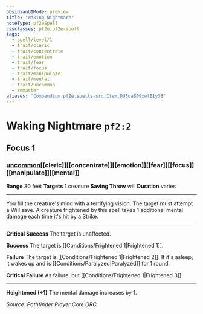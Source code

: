 ```yaml
---
obsidianUIMode: preview
title: "Waking Nightmare"
noteType: pf2eSpell
cssclasses: pf2e,pf2e-spell
tags:
  - spell/level/1
  - trait/cleric
  - trait/concentrate
  - trait/emotion
  - trait/fear
  - trait/focus
  - trait/manipulate
  - trait/mental
  - trait/uncommon
  - remaster
aliases: "Compendium.pf2e.spells-srd.Item.DU5daB09xwfE1y38" 
---
```

# Waking Nightmare  `pf2:2`  
## Focus 1
### [uncommon](uncommon "Uncommon Rarity Trait")[[cleric]][[concentrate]][[emotion]][[fear]][[focus]][[manipulate]][[mental]]

**Range** 30 feet
**Targets** 1 creature
**Saving Throw**  will
**Duration** varies
* * * 
You fill the creature's mind with a terrifying vision. The target must attempt a Will save. A creature frightened by this spell takes 1 additional mental damage each time it's hit by a Strike.

* * *

**Critical Success** The target is unaffected.

**Success** The target is [[Conditions/Frightened 1|Frightened 1]].

**Failure** The target is [[Conditions/Frightened 1|Frightened 2]]. If it's asleep, it wakes up and is [[Conditions/Paralyzed|Paralyzed]] for 1 round.

**Critical Failure** As failure, but [[Conditions/Frightened 1|Frightened 3]].

* * *

**Heightened (+1)** The mental damage increases by 1.

*Source: Pathfinder Player Core*
*ORC*